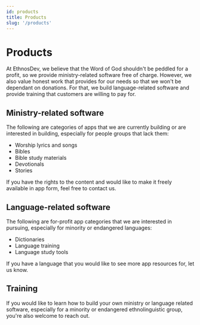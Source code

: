 ```yaml
---
id: products
title: Products
slug: '/products'
---
```


# Products

At EthnosDev, we believe that the Word of God shouldn't be peddled for a profit, so we provide ministry-related software free of charge. However, we also value honest work that provides for our needs so that we won't be dependant on donations. For that, we build language-related software and provide training that customers are willing to pay for.

## Ministry-related software

The following are categories of apps that we are currently building or are interested in building, especially for people groups that lack them:

- Worship lyrics and songs
- Bibles
- Bible study materials
- Devotionals
- Stories

If you have the rights to the content and would like to make it freely available in app form, feel free to contact us.

## Language-related software

The following are for-profit app categories that we are interested in pursuing, especially for minority or endangered languages:

- Dictionaries
- Language training
- Language study tools

If you have a language that you would like to see more app resources for, let us know. 

## Training

If you would like to learn how to build your own ministry or language related software, especially for a minority or endangered ethnolinguistic group, you're also welcome to reach out.